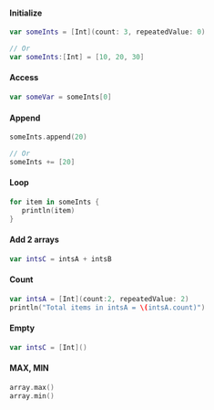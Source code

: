 #### Initialize
```swift
var someInts = [Int](count: 3, repeatedValue: 0)

// Or
var someInts:[Int] = [10, 20, 30]
```

#### Access
```swift
var someVar = someInts[0]
```

#### Append
```swift
someInts.append(20)

// Or
someInts += [20]
```

#### Loop
```swift
for item in someInts {
   println(item)
}
```

#### Add 2 arrays
```swift
var intsC = intsA + intsB
```

#### Count
```swift
var intsA = [Int](count:2, repeatedValue: 2)
println("Total items in intsA = \(intsA.count)")
```

#### Empty
```swift
var intsC = [Int]()
```

#### MAX, MIN
```swift
array.max()
array.min()
```